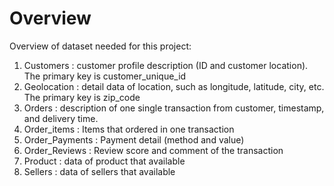 # Overview 

Overview of dataset needed for this project:
1. Customers      : customer profile description (ID and customer location). The primary key is customer_unique_id
2. Geolocation    : detail data of location, such as longitude, latitude, city, etc. The primary key is zip_code
3. Orders         : description of one single transaction from customer, timestamp, and delivery time. 
4. Order_items    : Items that ordered in one transaction
5. Order_Payments : Payment detail (method and value)
6. Order_Reviews  : Review score and comment of the transaction
7. Product        : data of product that available
8. Sellers        : data of sellers that available
